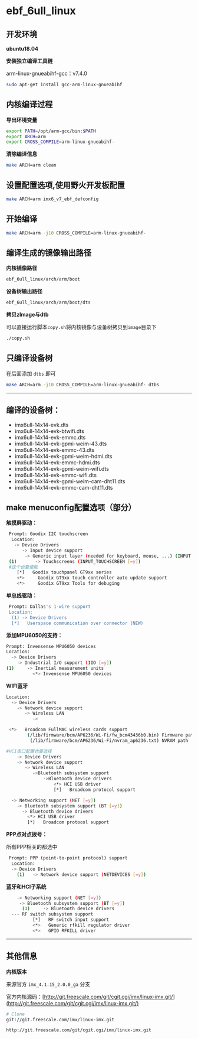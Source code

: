 # ebf_6ull_linux

## 开发环境

**ubuntu18.04**

**安装独立编译工具链**

arm-linux-gnueabihf-gcc：v7.4.0
```bash
sudo apt-get install gcc-arm-linux-gnueabihf
```

## 内核编译过程

**导出环境变量**

```bash
export PATH=/opt/arm-gcc/bin:$PATH
export ARCH=arm 
export CROSS_COMPILE=arm-linux-gnueabihf- 
```

**清除编译信息**

```bash
make ARCH=arm clean
```

## 设置配置选项,使用野火开发板配置

```bash
make ARCH=arm imx6_v7_ebf_defconfig
```

## 开始编译
```bash
make ARCH=arm -j10 CROSS_COMPILE=arm-linux-gnueabihf- 
```

## 编译生成的镜像输出路径

**内核镜像路径**

```bash
ebf_6ull_linux/arch/arm/boot
```

**设备树输出路径**

```bash
ebf_6ull_linux/arch/arm/boot/dts
```

**拷贝zImage与dtb**

可以直接运行脚本`copy.sh`将内核镜像与设备树拷贝到`image`目录下

```bash
./copy.sh
```

## 只编译设备树
在后面添加 `dtbs` 即可
```bash
make ARCH=arm -j10 CROSS_COMPILE=arm-linux-gnueabihf- dtbs
```

---

## 编译的设备树：

- imx6ull-14x14-evk.dts 
- imx6ull-14x14-evk-btwifi.dts 
- imx6ull-14x14-evk-emmc.dts 
- imx6ull-14x14-evk-gpmi-weim-43.dts 
- imx6ull-14x14-evk-emmc-43.dts 
- imx6ull-14x14-evk-gpmi-weim-hdmi.dts 
- imx6ull-14x14-evk-emmc-hdmi.dts 
- imx6ull-14x14-evk-gpmi-weim-wifi.dts 
- imx6ull-14x14-evk-emmc-wifi.dts 
- imx6ull-14x14-evk-gpmi-weim-cam-dht11.dts 
- imx6ull-14x14-evk-emmc-cam-dht11.dts


## make menuconfig配置选项（部分）

**触摸屏驱动：**
```bash
 Prompt: Goodix I2C touchscreen   
  Location:            
   -> Device Drivers         
      -> Input device support  
       -> Generic input layer (needed for keyboard, mouse, ...) (INPUT [=y]) 
 (1)       -> Touchscreens (INPUT_TOUCHSCREEN [=y])  
 #这个也要使能
    [*]   Goodix touchpanel GT9xx series 
    <*>     Goodix GT9xx touch controller auto update support  
    <*>     Goodix GT9xx Tools for debuging     
```

**单总线驱动：**

```bash
 Prompt: Dallas's 1-wire support     
 Location:                         
  (1) -> Device Drivers          
  [*]   Userspace communication over connector (NEW)    
```

**添加MPU6050的支持：**

```bash
Prompt: Invensense MPU6050 devices      
Location:  
  -> Device Drivers               
    -> Industrial I/O support (IIO [=y])               
(1)     -> Inertial measurement units   
          <*> Invensense MPU6050 devices   
```

**WIFI蓝牙**
```bash
Location:  
  -> Device Drivers               
    -> Network device support                                         
       -> Wireless LAN
          ->

 <*>   Broadcom FullMAC wireless cards support                        
        (/lib/firmware/bcm/AP6236/Wi-Fi/fw_bcm43436b0.bin) Firmware path     
         (/lib/firmware/bcm/AP6236/Wi-Fi/nvram_ap6236.txt) NVRAM path    

#HCI串口配置也要选择
    -> Device Drivers               
    -> Network device support                                         
       -> Wireless LAN
          ->Bluetooth subsystem support   
              ->Bluetooth device drivers   
                  <*> HCI USB driver     
                  [*]   Broadcom protocol support  

  -> Networking support (NET [=y])     
    -> Bluetooth subsystem support (BT [=y]) 
      -> Bluetooth device drivers    
        <*> HCI USB driver    
        [*]   Broadcom protocol support  
```

**PPP点对点拨号：**

所有PPP相关的都选中
```bash
 Prompt: PPP (point-to-point protocol) support              
  Location:          
  -> Device Drivers 
    (1)   -> Network device support (NETDEVICES [=y])       
```

**蓝牙和HCI子系统**

```bash
    -> Networking support (NET [=y])              
     -> Bluetooth subsystem support (BT [=y])   
      (1)     -> Bluetooth device drivers   
  --- RF switch subsystem support                                         
          [*]   RF switch input support  
          <*>   Generic rfkill regulator driver
          <*>   GPIO RFKILL driver            
```

---

## 其他信息

**内核版本**

来源官方 `imx_4.1.15_2.0.0_ga` 分支

官方内核源码：[http://git.freescale.com/git/cgit.cgi/imx/linux-imx.git/](http://git.freescale.com/git/cgit.cgi/imx/linux-imx.git/)

```bash
# Clone 
git://git.freescale.com/imx/linux-imx.git

http://git.freescale.com/git/cgit.cgi/imx/linux-imx.git
```
